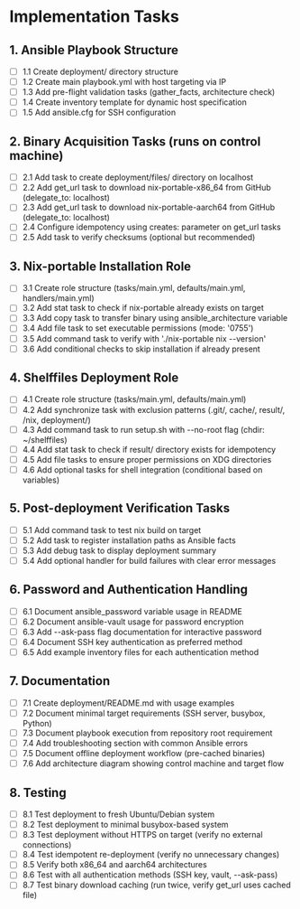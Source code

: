 # Implementation Tasks

## 1. Ansible Playbook Structure
- [ ] 1.1 Create deployment/ directory structure
- [ ] 1.2 Create main playbook.yml with host targeting via IP
- [ ] 1.3 Add pre-flight validation tasks (gather_facts, architecture check)
- [ ] 1.4 Create inventory template for dynamic host specification
- [ ] 1.5 Add ansible.cfg for SSH configuration

## 2. Binary Acquisition Tasks (runs on control machine)
- [ ] 2.1 Add task to create deployment/files/ directory on localhost
- [ ] 2.2 Add get_url task to download nix-portable-x86_64 from GitHub (delegate_to: localhost)
- [ ] 2.3 Add get_url task to download nix-portable-aarch64 from GitHub (delegate_to: localhost)
- [ ] 2.4 Configure idempotency using creates: parameter on get_url tasks
- [ ] 2.5 Add task to verify checksums (optional but recommended)

## 3. Nix-portable Installation Role
- [ ] 3.1 Create role structure (tasks/main.yml, defaults/main.yml, handlers/main.yml)
- [ ] 3.2 Add stat task to check if nix-portable already exists on target
- [ ] 3.3 Add copy task to transfer binary using ansible_architecture variable
- [ ] 3.4 Add file task to set executable permissions (mode: '0755')
- [ ] 3.5 Add command task to verify with './nix-portable nix --version'
- [ ] 3.6 Add conditional checks to skip installation if already present

## 4. Shelffiles Deployment Role
- [ ] 4.1 Create role structure (tasks/main.yml, defaults/main.yml)
- [ ] 4.2 Add synchronize task with exclusion patterns (.git/, cache/, result/, /nix, deployment/)
- [ ] 4.3 Add command task to run setup.sh with --no-root flag (chdir: ~/shelffiles)
- [ ] 4.4 Add stat task to check if result/ directory exists for idempotency
- [ ] 4.5 Add file tasks to ensure proper permissions on XDG directories
- [ ] 4.6 Add optional tasks for shell integration (conditional based on variables)

## 5. Post-deployment Verification Tasks
- [ ] 5.1 Add command task to test nix build on target
- [ ] 5.2 Add task to register installation paths as Ansible facts
- [ ] 5.3 Add debug task to display deployment summary
- [ ] 5.4 Add optional handler for build failures with clear error messages

## 6. Password and Authentication Handling
- [ ] 6.1 Document ansible_password variable usage in README
- [ ] 6.2 Document ansible-vault usage for password encryption
- [ ] 6.3 Add --ask-pass flag documentation for interactive password
- [ ] 6.4 Document SSH key authentication as preferred method
- [ ] 6.5 Add example inventory files for each authentication method

## 7. Documentation
- [ ] 7.1 Create deployment/README.md with usage examples
- [ ] 7.2 Document minimal target requirements (SSH server, busybox, Python)
- [ ] 7.3 Document playbook execution from repository root requirement
- [ ] 7.4 Add troubleshooting section with common Ansible errors
- [ ] 7.5 Document offline deployment workflow (pre-cached binaries)
- [ ] 7.6 Add architecture diagram showing control machine and target flow

## 8. Testing
- [ ] 8.1 Test deployment to fresh Ubuntu/Debian system
- [ ] 8.2 Test deployment to minimal busybox-based system
- [ ] 8.3 Test deployment without HTTPS on target (verify no external connections)
- [ ] 8.4 Test idempotent re-deployment (verify no unnecessary changes)
- [ ] 8.5 Verify both x86_64 and aarch64 architectures
- [ ] 8.6 Test with all authentication methods (SSH key, vault, --ask-pass)
- [ ] 8.7 Test binary download caching (run twice, verify get_url uses cached file)
